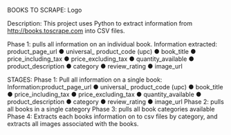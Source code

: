BOOKS TO SCRAPE:
Logo

Description: This project uses Python to extract information from http://books.toscrape.com into CSV files. 

Phase 1: pulls all information on an individual book. Information extracted:
product_page_url ● universal_ product_code (upc) ● book_title ● price_including_tax ● price_excluding_tax ● quantity_available ● product_description ● category ● review_rating ● image_url

STAGES: 
Phase 1: Pull all information on a single book:
	Information:product_page_url ● universal_ product_code (upc) ● book_title ● price_including_tax ● price_excluding_tax ● quantity_available ● product_description ● category ● review_rating ● image_url
Phase 2: pulls all books in a single category
Phase 3: pulls all book categories available 
Phase 4: Extracts each books information on to csv files by category, and extracts all images associated with the books.

